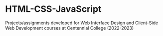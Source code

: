 # HTML-CSS-JavaScript
Projects/assignments developed for Web Interface Design and Client-Side Web Development courses at Centennial College (2022-2023)
